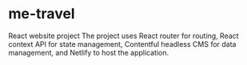 # me-travel
React website project
The project uses React router for routing, React context API for state management, Contentful headless CMS for data management, and Netlify to host the application.

